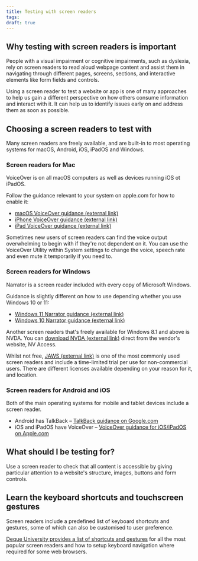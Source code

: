 ```yaml
---
title: Testing with screen readers
tags: 
draft: true
---
```


## Why testing with screen readers is important
People with a visual impairment or cognitive impairments, such as dyslexia, rely on screen readers to read aloud webpage content and assist them in navigating through different pages, screens, sections, and interactive elements like form fields and controls.

Using a screen reader to test a website or app is one of many approaches to help us gain a different perspective on how others consume information and interact with it. It can help us to identify issues early on and address them as soon as possible.

## Choosing a screen readers to test with
Many screen readers are freely available, and are built-in to most operating systems for macOS, Android, iOS, iPadOS and Windows.

### Screen readers for Mac
VoiceOver is on all macOS computers as well as devices running iOS ot iPadOS. 

Follow the guidance relevant to your system on apple.com for how to enable it:

- [macOS VoiceOver guidance  (external link)](https://support.apple.com/en-gb/guide/voiceover/vo2682/mac)
- [iPhone VoiceOver guidance (external link)](https://support.apple.com/en-gb/guide/iphone/iph3e2e415f/ios)
- [iPad VoiceOver guidance (external link)](https://support.apple.com/en-gb/guide/ipad/ipad9a246749/ipados)

Sometimes new users of screen readers can find the voice output overwhelming to begin with if they're not dependent on it. You can use the VoiceOver Utility within System settings to change the voice, speech rate and even mute it temporarily if you need to.

### Screen readers for Windows
Narrator is a screen reader included with every copy of Microsoft Windows. 

Guidance is slightly different on how to use depending whether you use Windows 10 or 11:

- [Windows 11 Narrator guidance (external link)](https://support.microsoft.com/en-us/windows/complete-guide-to-narrator-e4397a0d-ef4f-b386-d8ae-c172f109bdb1#WindowsVersion=Windows_11)
- [Windows 10 Narrator guidance (external link)](https://support.microsoft.com/en-us/windows/complete-guide-to-narrator-e4397a0d-ef4f-b386-d8ae-c172f109bdb1#WindowsVersion=Windows_10)

Another screen readers that's freely available for Windows 8.1 and above is NVDA. You can [download NVDA (external link)](https://www.nvaccess.org/download/) direct from the vendor's website, NV Access.

Whilst not free, [JAWS (external link)](https://www.freedomscientific.com/products/software/jaws/) is one of the most commonly used screen readers and include a time-limited trial per use for non-commercial users. There are different licenses available depending on your reason for it, and location.

### Screen readers for Android and iOS
Both of the main operating systems for mobile and tablet devices include a screen reader.

- Android has TalkBack – [TalkBack guidance on Google.com](https://support.google.com/accessibility/android/answer/6007100?hl%3Den)
- iOS and iPadOS have VoiceOver – [VoiceOver guidance for iOS/iPadOS on Apple.com](https://support.apple.com/en-us/111799)

## What should I be testing for?
Use a screen reader to check that all content is accessible by giving particular attention to a website's structure, images, buttons and form controls.

## Learn the keyboard shortcuts and touchscreen gestures
Screen readers include a predefined list of keyboard shortcuts and gestures, some of which can also be customised to user preference.

[Deque University provides a list of shortcuts and gestures](https://dequeuniversity.com/screenreaders/) for all the most popular screen readers and how to setup keyboard navigation where required for some web browsers.
